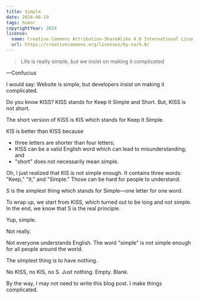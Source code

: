 ```yaml
---
title: Simple
date: 2024-06-19
tags: humor
copyrightYear: 2024
license:
  name: Creative Commons Attribution-ShareAlike 4.0 International License
  url: https://creativecommons.org/licenses/by-sa/4.0/
---
```


> Life is really simple, but we insist on making it complicated

—Confucius

I would say: Website is simple, but developers insist on making it complicated.

Do you know KISS? KISS stands for Keep It Simple and Short. But, KISS is not short.

The short version of KISS is KIS which stands for Keep It Simple.

KIS is better than KISS because

- three letters are shorter than four letters;
- KISS can be a valid English word which can lead to misunderstanding; and
- "short" does not necessarily mean simple.

Oh, I just realized that KIS is not simple enough. It contains three words: "Keep," "It," and "Simple." Those can be hard for people to understand.

S is the simplest thing which stands for Simple—one letter for one word.

To wrap up, we start from KISS, which turned out to be long and not simple. In the end, we know that S is the real principle.

Yup, simple.

Not really.

Not everyone understands English. The word "simple" is not simple enough for all people around the world.

The simplest thing is to have nothing.

No KISS, no KIS, no S. Just nothing. Empty. Blank.

By the way, I may not need to write this blog post. I make things complicated.
